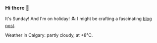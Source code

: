### Hi there :wave:

It's Sunday! And I'm on holiday! :desert_island: I might be crafting a fascinating [blog post](https://benjaminwuethrich.dev).

Weather in Calgary: partly cloudy, at +8°C.
